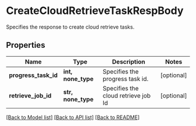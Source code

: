 # CreateCloudRetrieveTaskRespBody

Specifies the response to create cloud retrieve tasks.

## Properties
Name | Type | Description | Notes
------------ | ------------- | ------------- | -------------
**progress_task_id** | **int, none_type** | Specifies the progress task id. | [optional] 
**retrieve_job_id** | **str, none_type** | Specifies the cloud retrieve job Id | [optional] 

[[Back to Model list]](../README.md#documentation-for-models) [[Back to API list]](../README.md#documentation-for-api-endpoints) [[Back to README]](../README.md)


